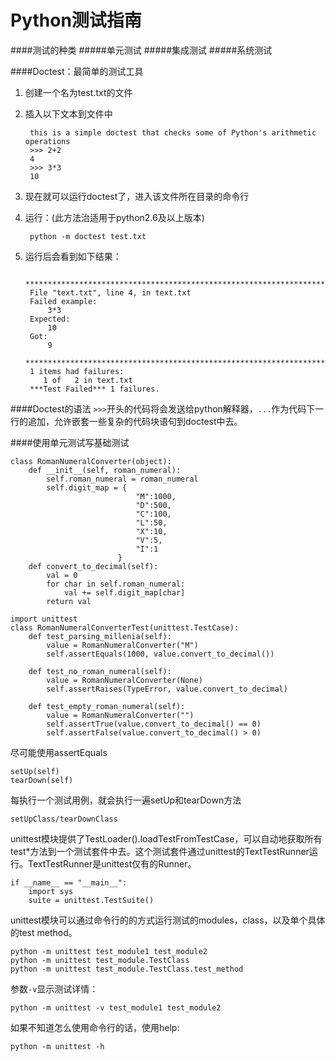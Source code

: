 Python测试指南
================================
####测试的种类
#####单元测试
#####集成测试
#####系统测试

####Doctest：最简单的测试工具
1. 创建一个名为test.txt的文件
2. 插入以下文本到文件中
        
        this is a simple doctest that checks some of Python's arithmetic operations
        >>> 2+2
        4
        >>> 3*3
        10
3. 现在就可以运行doctest了，进入该文件所在目录的命令行
4. 运行：(此方法治适用于python2.6及以上版本)

        python -m doctest test.txt
5. 运行后会看到如下结果：

        **********************************************************************
        File "text.txt", line 4, in text.txt
        Failed example:
            3*3
        Expected:
            10
        Got:
            9
        **********************************************************************
        1 items had failures:
           1 of   2 in text.txt
        ***Test Failed*** 1 failures.

####Doctest的语法 
`>>>`开头的代码将会发送给python解释器，`...`作为代码下一行的追加，允许嵌套一些复杂的代码块语句到doctest中去。




####使用单元测试写基础测试

    class RomanNumeralConverter(object):
        def __init__(self, roman_numeral):
            self.roman_numeral = roman_numeral
            self.digit_map = {
                                "M":1000, 
                                "D":500,
                                "C":100,
                                "L":50,
                                "X":10,
                                "V":5,
                                "I":1
                            }
        def convert_to_decimal(self):
            val = 0
            for char in self.roman_numeral:
                val += self.digit_map[char]
            return val

    import unittest
    class RomanNumeralConverterTest(unittest.TestCase):
        def test_parsing_millenia(self):
            value = RomanNumeralConverter("M")
            self.assertEquals(1000, value.convert_to_decimal())
            
        def test_no_roman_numeral(self):
            value = RomanNumeralConverter(None)
            self.assertRaises(TypeError, value.convert_to_decimal)

        def test_empty_roman_numeral(self):
            value = RomanNumeralConverter("")
            self.assertTrue(value.convert_to_decimal() == 0)
            self.assertFalse(value.convert_to_decimal() > 0)

尽可能使用assertEquals  

    setUp(self)
    tearDown(self)

每执行一个测试用例，就会执行一遍setUp和tearDown方法  

    setUpClass/tearDownClass

unittest模块提供了TestLoader().loadTestFromTestCase，可以自动地获取所有test*方法到一个测试套件中去。这个测试套件通过unittest的TextTestRunner运行。TextTestRunner是unittest仅有的Runner。  

    if __name__ == "__main__":
        import sys
        suite = unittest.TestSuite()

unittest模块可以通过命令行的的方式运行测试的modules，class，以及单个具体的test method。

    python -m unittest test_module1 test_module2
    python -m unittest test_module.TestClass
    python -m unittest test_module.TestClass.test_method

参数`-v`显示测试详情：
  
    python -m unittest -v test_module1 test_module2
    
如果不知道怎么使用命令行的话，使用help:  
    
    python -m unittest -h